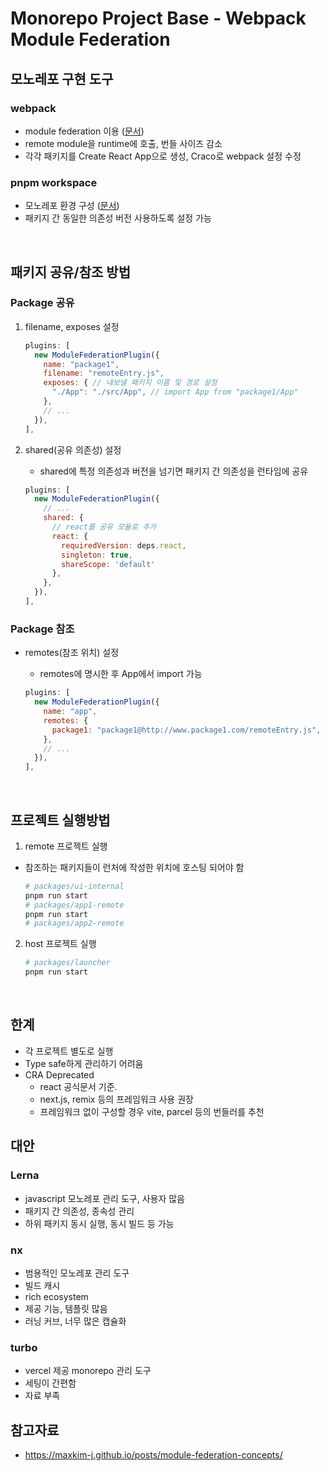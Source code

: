 # Monorepo Project Base - Webpack Module Federation

## 모노레포 구현 도구

### webpack

- module federation 이용 ([문서](https://webpack.js.org/concepts/module-federation))
- remote module을 runtime에 호출, 번들 사이즈 감소
- 각각 패키지를 Create React App으로 생성, Craco로 webpack 설정 수정

### pnpm workspace

- 모노레포 환경 구성 ([문서](https://pnpm.io/workspaces))
- 패키지 간 동일한 의존성 버전 사용하도록 설정 가능

<br />

## 패키지 공유/참조 방법

### Package 공유

1. filename, exposes 설정

   ```js
   plugins: [
     new ModuleFederationPlugin({
       name: "package1",
       filename: "remoteEntry.js",
       exposes: { // 내보낼 패키지 이름 및 경로 설정
         "./App": "./src/App", // import App from "package1/App"
       },
       // ...
     }),
   ],
   ```

2. shared(공유 의존성) 설정

   - shared에 특정 의존성과 버전을 넘기면 패키지 간 의존성을 런타임에 공유

   ```js
   plugins: [
     new ModuleFederationPlugin({
       // ...
       shared: {
         // react를 공유 모듈로 추가
         react: {
           requiredVersion: deps.react,
           singleton: true,
           shareScope: 'default'
         },
       },
     }),
   ],
   ```

### Package 참조

- remotes(참조 위치) 설정

  - remotes에 명시한 후 App에서 import 가능

  ```js
  plugins: [
    new ModuleFederationPlugin({
      name: "app",
      remotes: {
        package1: "package1@http://www.package1.com/remoteEntry.js",
      },
      // ...
    }),
  ],
  ```

<br/>

## 프로젝트 실행방법

1. remote 프로젝트 실행

- 참조하는 패키지들이 런처에 작성한 위치에 호스팅 되어야 함
  ```bash
  # packages/ui-internal
  pnpm run start
  # packages/app1-remote
  pnpm run start
  # packages/app2-remote
  ```

2. host 프로젝트 실행
   ```bash
   # packages/launcher
   pnpm run start
   ```

<br/>

## 한계

- 각 프로젝트 별도로 실행
- Type safe하게 관리하기 어려움
- CRA Deprecated
  - react 공식문서 기준.
  - next.js, remix 등의 프레임워크 사용 권장
  - 프레임워크 없이 구성할 경우 vite, parcel 등의 번들러를 추천

## 대안

### Lerna

- javascript 모노레포 관리 도구, 사용자 많음
- 패키지 간 의존성, 종속성 관리
- 하위 패키지 동시 실행, 동시 빌드 등 가능

### nx

- 범용적인 모노레포 관리 도구
- 빌드 캐시
- rich ecosystem
- 제공 기능, 템플릿 많음
- 러닝 커브, 너무 많은 캡슐화

### turbo

- vercel 제공 monorepo 관리 도구
- 세팅이 간편함
- 자료 부족

## 참고자료

- https://maxkim-j.github.io/posts/module-federation-concepts/
